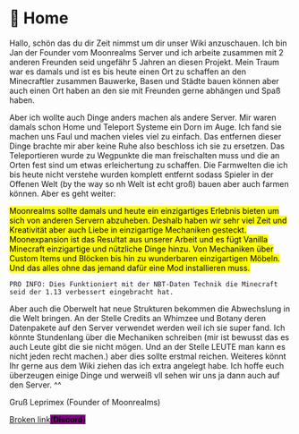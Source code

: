 # 👾 Home

Hallo, schön das du dir Zeit nimmst um dir unser Wiki anzuschauen. Ich bin Jan der Founder vom Moonrealms Server und ich arbeite zusammen mit 2 anderen Freunden seid ungefähr 5 Jahren an diesen Projekt. Mein Traum war es damals und ist es bis heute einen Ort zu schaffen an den Minecraftler zusammen Bauwerke, Basen und Städte bauen können aber auch einen Ort haben an den sie mit Freunden gerne abhängen und Spaß haben.

Aber ich wollte auch Dinge anders machen als andere Server. Mir waren damals schon Home und Teleport Systeme ein Dorn im Auge. Ich fand sie machen uns Faul und machen vieles viel zu einfach. Das entfernen dieser Dinge brachte mir aber keine Ruhe also beschloss ich sie zu ersetzen. Das Teleportieren wurde zu Wegpunkte die man freischalten muss und die an Orten fest sind um etwas erleichertung zu schaffen. Die Farmwelten die ich bis heute nicht verstehe wurden komplett entfernt sodass Spieler in der Offenen Welt (by the way so nh Welt ist echt groß) bauen aber auch farmen können. Aber es geht weiter:

<mark style="background-color:yellow;">Moonrealms sollte damals und heute ein einzigartiges Erlebnis bieten um sich von anderen Servern abzuheben. Deshalb haben wir sehr viel Zeit und Kreativität aber auch Liebe in einzigartige Mechaniken gesteckt. Moonexpansion ist das Resultat aus unserer Arbeit und es fügt Vanilla Minecraft einzigartige und nützliche Dinge hinzu. Von Mechaniken über Custom Items und Blöcken bis hin zu wunderbaren einzigartigen Möbeln. Und das alles ohne das jemand dafür eine Mod installieren muss.</mark>&#x20;

`PRO INFO: Dies Funktioniert mit der NBT-Daten Technik die Minecraft seid der 1.13 verbessert eingebracht hat.`

Aber auch die Oberwelt hat neue Strukturen bekommen die Abwechslung in die Welt bringen. An der Stelle Credits an Whimzee und Botany deren Datenpakete auf den Server verwendet werden weil ich sie super fand. Ich könnte Stundenlang über die Mechaniken schreiben (mir ist bewusst das es auch Leute gibt die sie nicht mögen. Und an der Stelle LEUTE man kann es nicht jeden recht machen.) aber dies sollte erstmal reichen. Weiteres könnt Ihr gerne aus dem Wiki ziehen das ich extra angelegt habe. Ich hoffe euch überzeugen einige Dinge und werweiß vll sehen wir uns ja dann auch auf den Server. ^^

Gruß Leprimex (Founder of Moonrealms)

[Broken link](broken-reference "mention")<mark style="background-color:purple;">(</mark><mark style="background-color:purple;">**Discord**</mark><mark style="background-color:purple;">)</mark>
